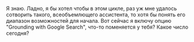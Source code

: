 Я знаю. Ладно, я бы хотел чтобы в этом цикле, раз уж мне удалось сотворить такого, всеобъемлющего ассистента, то хотя бы понять его диапазон возможностей для начала. Вот сейчас я включу опцию "Grounding with Google Search", что-то поменяется у тебя? Какое число сегодня?